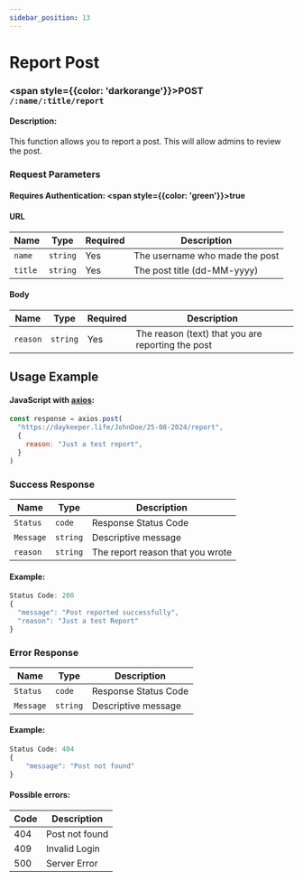 ```yaml
---
sidebar_position: 13
---
```


# Report Post

### <span style={{color: 'darkorange'}}>POST</span> `/:name/:title/report`

#### Description:

This function allows you to report a post. This will allow admins to review the post.

### Request Parameters

#### Requires Authentication: <span style={{color: 'green'}}>true</span>

#### URL

| Name    | Type     | Required | Description                    |
| ------- | -------- | -------- | ------------------------------ |
| `name`  | `string` | Yes      | The username who made the post |
| `title` | `string` | Yes      | The post title (dd-MM-yyyy)    |

#### Body

| Name     | Type     | Required | Description                                       |
| -------- | -------- | -------- | ------------------------------------------------- |
| `reason` | `string` | Yes      | The reason (text) that you are reporting the post |

## Usage Example

#### JavaScript with <a href="https://axios-http.com/docs/intro">axios</a>:

```javascript
const response = axios.post(
  "https://daykeeper.life/JohnDoe/25-08-2024/report",
  {
    reason: "Just a test report",
  }
)
```

### Success Response

| Name      | Type     | Description                      |
| --------- | -------- | -------------------------------- |
| `Status`  | `code`   | Response Status Code             |
| `Message` | `string` | Descriptive message              |
| `reason`  | `string` | The report reason that you wrote |

#### Example:

```javascript
Status Code: 200
{
  "message": "Post reported successfully",
  "reason": "Just a test Report"
}
```

### Error Response

| Name      | Type     | Description          |
| --------- | -------- | -------------------- |
| `Status`  | `code`   | Response Status Code |
| `Message` | `string` | Descriptive message  |

#### Example:

```javascript
Status Code: 404
{
    "message": "Post not found"
}
```

#### Possible errors:

| Code | Description    |
| ---- | -------------- |
| 404  | Post not found |
| 409  | Invalid Login  |
| 500  | Server Error   |
